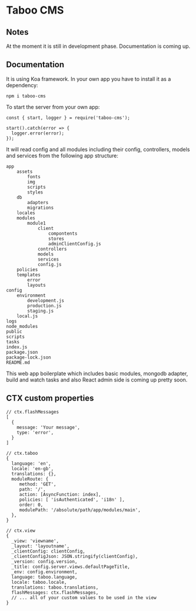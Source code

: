 # Taboo CMS

## Notes
At the moment it is still in development phase.
Documentation is coming up.

## Documentation
It is using Koa framework. 
In your own app you have to install it as a dependency:
```
npm i taboo-cms
```

To start the server from your own app:
```
const { start, logger } = require('taboo-cms');

start().catch(error => {
  logger.error(error);
});
```

It will read config and all modules including their config, controllers, models and services from the 
following app structure:
```
app
    assets
        fonts
        img
        scripts
        styles
    db
        adapters
        migrations
    locales
    modules
        module1
            client
                compontents
                stores
                adminClientConfig.js
            controllers
            models
            services
            config.js
    policies
    templates
        error
        layouts
config
    environment
        development.js
        production.js
        staging.js
    local.js
logs
node_modules
public
scripts
tasks
index.js
package.json
package-lock.json
README.md
```

This web app boilerplate which includes basic modules, mongodb adapter,
build and watch tasks and also React admin side is coming up pretty soon.


## CTX custom properties
```
// ctx.flashMessages
[
  {
    message: 'Your message',
    type: 'error',
  }
]

// ctx.taboo
{ 
  language: 'en',
  locale: 'en-gb',
  translations: {},
  moduleRoute: {
     method: 'GET',
     path: '/',
     action: [AsyncFunction: index],
     policies: [ 'isAuthenticated', 'i18n' ],
     order: 0,
     modulePath: '/absolute/path/app/modules/main',
  },
}

// ctx.view
{
  _view: 'viewname',
  _layout: 'layoutname',
  _clientConfig: clientConfig,
  _clientConfigJson: JSON.stringify(clientConfig),
  _version: config.version,
  _title: config.server.views.defaultPageTitle,
  _env: config.environment,
  language: taboo.language,
  locale: taboo.locale,
  translations: taboo.translations,
  flashMessages: ctx.flashMessages,
  // ... all of your custom values to be used in the view
}
```
